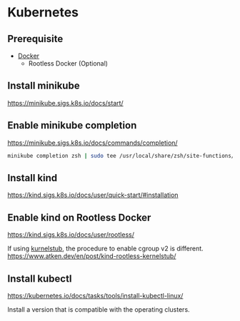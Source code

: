 # Kubernetes

## Prerequisite

- [Docker](./docker.md)
  - Rootless Docker (Optional)

## Install minikube

https://minikube.sigs.k8s.io/docs/start/

## Enable minikube completion

https://minikube.sigs.k8s.io/docs/commands/completion/

```sh
minikube completion zsh | sudo tee /usr/local/share/zsh/site-functions/_minikube
```

## Install kind

https://kind.sigs.k8s.io/docs/user/quick-start/#installation

## Enable kind on Rootless Docker

https://kind.sigs.k8s.io/docs/user/rootless/

If using [kurnelstub](https://github.com/isantop/kernelstub), the procedure to enable cgroup v2 is different.  
https://www.atken.dev/en/post/kind-rootless-kernelstub/

## Install kubectl

https://kubernetes.io/docs/tasks/tools/install-kubectl-linux/

Install a version that is compatible with the operating clusters.
